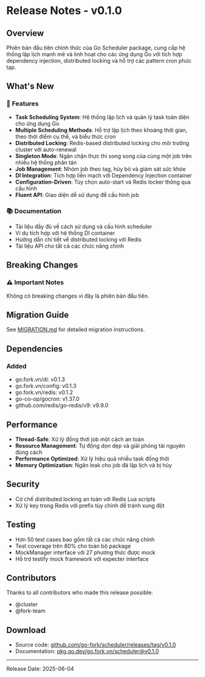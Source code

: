 # Release Notes - v0.1.0

## Overview
Phiên bản đầu tiên chính thức của Go Scheduler package, cung cấp hệ thống lập lịch mạnh mẽ và linh hoạt cho các ứng dụng Go với tích hợp dependency injection, distributed locking và hỗ trợ các pattern cron phức tạp.

## What's New
### 🚀 Features
- **Task Scheduling System**: Hệ thống lập lịch và quản lý task toàn diện cho ứng dụng Go
- **Multiple Scheduling Methods**: Hỗ trợ lập lịch theo khoảng thời gian, theo thời điểm cụ thể, và biểu thức cron
- **Distributed Locking**: Redis-based distributed locking cho môi trường cluster với auto-renewal
- **Singleton Mode**: Ngăn chặn thực thi song song của cùng một job trên nhiều hệ thống phân tán
- **Job Management**: Nhóm job theo tag, hủy bỏ và giám sát sức khỏe
- **DI Integration**: Tích hợp liền mạch với Dependency Injection container
- **Configuration-Driven**: Tùy chọn auto-start và Redis locker thông qua cấu hình
- **Fluent API**: Giao diện dễ sử dụng để cấu hình job

### 📚 Documentation
- Tài liệu đầy đủ về cách sử dụng và cấu hình scheduler
- Ví dụ tích hợp với hệ thống DI container
- Hướng dẫn chi tiết về distributed locking với Redis
- Tài liệu API cho tất cả các chức năng chính

## Breaking Changes
### ⚠️ Important Notes
Không có breaking changes vì đây là phiên bản đầu tiên.

## Migration Guide
See [MIGRATION.md](./MIGRATION.md) for detailed migration instructions.

## Dependencies
### Added
- go.fork.vn/di: v0.1.3
- go.fork.vn/config: v0.1.3
- go.fork.vn/redis: v0.1.2
- go-co-op/gocron: v1.37.0
- github.com/redis/go-redis/v9: v9.9.0

## Performance
- **Thread-Safe**: Xử lý đồng thời job một cách an toàn
- **Resource Management**: Tự động dọn dẹp và giải phóng tài nguyên đúng cách
- **Performance Optimized**: Xử lý hiệu quả nhiều task đồng thời
- **Memory Optimization**: Ngăn leak cho job đã lập lịch và bị hủy

## Security
- Cơ chế distributed locking an toàn với Redis Lua scripts
- Xử lý key trong Redis với prefix tùy chỉnh để tránh xung đột

## Testing
- Hơn 50 test cases bao gồm tất cả các chức năng chính
- Test coverage trên 80% cho toàn bộ package
- MockManager interface với 27 phương thức được mock
- Hỗ trợ testify mock framework với expecter interface

## Contributors
Thanks to all contributors who made this release possible:
- @cluster
- @fork-team

## Download
- Source code: [github.com/go-fork/scheduler/releases/tag/v0.1.0](https://github.com/go-fork/scheduler/releases/tag/v0.1.0)
- Documentation: [pkg.go.dev/go.fork.vn/scheduler@v0.1.0](https://pkg.go.dev/go.fork.vn/scheduler@v0.1.0)

---
Release Date: 2025-06-04
